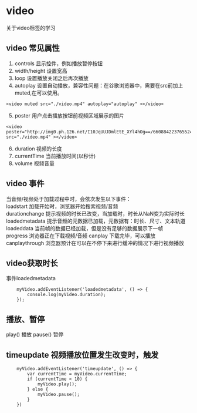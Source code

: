 # video
关于video标签的学习
## video 常见属性  
1. controls 显示控件，例如播放暂停按钮  
2. width/height 设置宽高  
3. loop 设置播放关闭之后再次播放  
4. autoplay 设置自动播放，兼容性问题：在谷歌浏览器中，需要在src前加上muted,在可以使用。  
```
<video muted src="./video.mp4" autoplay="autoplay" ></video>
```  
5. poster 用户点击播放按钮前视频区域展示的图片
```
<video poster="http://img0.ph.126.net/I10JqUUJDmlEtE_XYl4hOg==/6608842237655242020.jpg" src="./video.mp4" ></video>
```  
6. duration 视频的长度
7. currentTime 当前播放时间(以秒计)  
8. volume 视频音量
## video 事件
当音频/视频处于加载过程中时，会依次发生以下事件：  
loadstart 加载开始时，浏览器开始搜索视频/音频  
durationchange 提示视频的时长已改变，当加载时，时长从NaN变为实际时长  
loadedmetadata 提示音频的元数据已加载，元数据有：时长、尺寸、文本轨道
loadeddata 当前帧的数据已经加载，但是没有足够的数据展示下一帧  
progress  浏览器正在下载视频/音频
canplay  下载完毕，可以播放
canplaythrough 浏览器预计在可以在不停下来进行缓冲的情况下进行视频播放   
## video获取时长
事件loadedmetadata
```dash
	myVideo.addEventListener('loadedmetadata', () => {
		console.log(myVideo.duration);
	});
```

## 播放、暂停
play() 播放
pause() 暂停

## timeupdate 视频播放位置发生改变时，触发
```dash
	myVideo.addEventListener('timeupdate', () => {
		var currentTime = myVideo.currentTime;
		if (currentTime < 10) {
			myVideo.play();
		} else {
			myVideo.pause();
		}
	})
```

